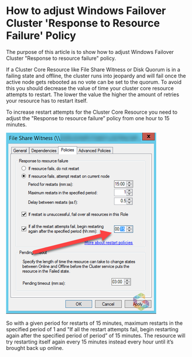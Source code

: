 # How to adjust Windows Failover Cluster 'Response to Resource Failure' Policy


The purpose of this article is to show how to adjust Windows Failover Cluster "Response to resource failure" policy.

<!--more-->

If a Cluster Core Resource like File Share Witness or Disk Quorum is in a failing state and offline, the cluster runs into jeopardy and will fail once the active node gets rebooted as no vote can be set to the quorum. To avoid this you should decrease the value of time your cluster core resource attempts to restart. The lower the value the higher the amount of retries your resource has to restart itself.

To increase restart attempts for the Cluster Core Resource you need to adjust the "Response to resource failure” policy from one hour to 15 minutes.

![](2017-06-01_12-31-03.png)

So with a given period for restarts of 15 minutes, maximum restarts in the specified period of 1 and "If all the restart attempts fail, begin restarting again after the specified period of period” of 15 minutes. The resource will try restarting itself again every 15 minutes instead every hour until it’s brought back up online.

